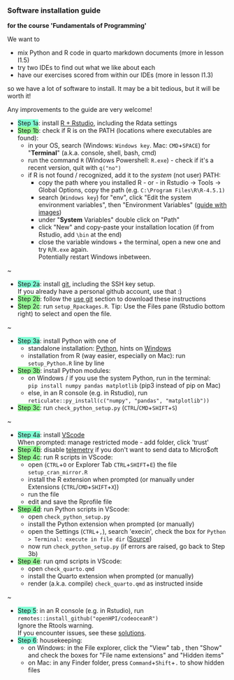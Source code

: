 ### Software installation guide

**for the course 'Fundamentals of Programming'**

We want to  

- mix Python and R code in quarto markdown documents (more in lesson I1.5)
- try two IDEs to find out what we like about each
- have our exercises scored from within our IDEs (more in lesson I1.3)

so we have a lot of software to install. It may be a bit tedious, but it will be worth it!  

Any improvements to the guide are very welcome!

- <span style="background-color:aquamarine">Step 1a</span>: install [R + Rstudio](https://bookdown.org/brry/course/install.html), including the Rdata settings
- <span style="background-color:palegreen">Step 1b</span>: check if R is on the PATH (locations where executables are found):  
  - in your OS, search (Windows: `Windows key`. Mac: `CMD`+`SPACE`) for "**Terminal**" (a.k.a. console, shell, bash, cmd)  
  - run the command `R` (Windows Powershell: `R.exe`) - check if it's a recent version, quit with `q("no")`
  - if R is not found / recognized, add it to the _system_ (not user) PATH:
    - copy the path where you installed R  -  or  - in Rstudio -> Tools -> Global Options, copy the path (e.g. `C:\Program Files\R\R-4.5.1)` 
    - search (`Windows key`)  for "env", click "Edit the system environment variables", then "Environment Variables" ([guide with images](https://www.architectryan.com/2018/03/17/add-to-the-path-on-windows-10/))
    - under "**System** Variables" double click on "Path"
    - click "New" and copy-paste your installation location (if from Rstudio, add `\bin` at the end)
    - close the variable windows + the terminal, open a new one and try `R`/`R.exe` again.  
      Potentially restart Windows inbetween.

 ~

- <span style="background-color:aquamarine">Step 2a</span>: install [git](https://bookdown.org/brry/course/git.html), including the SSH key setup.  
  If you already have a personal github account, use that :)
- <span style="background-color:palegreen">Step 2b</span>: follow the [use git](https://bookdown.org/brry/course/git.html#use-git) section to download these instructions
- <span style="background-color:palegreen">Step 2c</span>: run `setup_Rpackages.R`. Tip: Use the Files pane (Rstudio bottom right) to select and open the file.

~

- <span style="background-color:aquamarine">Step 3a</span>: install Python with one of
  - standalone installation: [Python](https://www.python.org/downloads/), hints on [Windows](https://docs.python.org/using/windows.html)
  - installation from R (way easier, especially on Mac): run `setup_Python.R` line by line
- <span style="background-color:palegreen">Step 3b</span>: install Python modules:
  - on Windows / if you use the system Python, run in the terminal:  
    `pip install numpy pandas matplotlib` (pip3 instead of pip on Mac)
  - else, in an R console (e.g. in Rstudio), run  
    `reticulate::py_install(c("numpy", "pandas", "matplotlib"))`
- <span style="background-color:palegreen">Step 3c</span>: run `check_python_setup.py` (`CTRL`/`CMD`+`SHIFT`+`S`)

~

- <span style="background-color:aquamarine">Step 4a</span>: install [VScode](https://code.visualstudio.com/Download)  
  When prompted: manage restricted mode - add folder, click 'trust'
- <span style="background-color:palegreen">Step 4b</span>: disable [telemetry](https://www.roboleary.net/tools/2022/04/20/vscode-telemetry.html) if you don't want to send data to Micro$oft
- <span style="background-color:palegreen">Step 4c</span>: run R scripts in VScode:
  - open (`CTRL`+`O` or Explorer Tab `CTRL`+`SHIFT`+`E`) the file `setup_cran_mirror.R`
  - install the R extension when prompted (or manually under Extensions (`CTRL`/`CMD`+`SHIFT`+`X`))
  - run the file
  - edit and save the Rprofile file
- <span style="background-color:palegreen">Step 4d</span>: run Python scripts in VScode:
  - open `check_python_setup.py`
  - install the Python extension when prompted (or manually)
  - open the Settings (`CTRL`+`,`), search 'execin', check the box for `Python > Terminal: execute in file dir` ([Source](https://stackoverflow.com/a/65835091))
  - now run `check_python_setup.py` (if errors are raised, go back to Step 3b)
- <span style="background-color:palegreen">Step 4e</span>: run qmd scripts in VScode:
  - open `check_quarto.qmd` 
  - install the Quarto extension when prompted (or manually)
  - render (a.k.a. compile) `check_quarto.qmd` as instructed inside

~

- <span style="background-color:aquamarine">Step 5</span>: in an R console (e.g. in Rstudio), run `remotes::install_github("openHPI/codeoceanR")`  
  Ignore the Rtools warning.  
  If you encounter issues, see these [solutions](https://github.com/openHPI/codeoceanR#issues).
- <span style="background-color:aquamarine">Step 6</span>: housekeeping:
  - on Windows: in the File explorer, click the "View" tab , then "Show" and check the boxes for "File name extensions" and "Hidden items"
  - on Mac: in any Finder folder, press `Command`+`Shift`+`.` to  show hidden files
